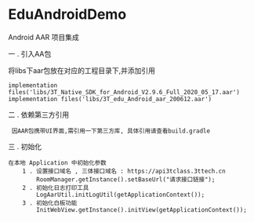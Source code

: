# EduAndroidDemo
Android AAR 项目集成

一 . 引入AA包

   将libs下aar包放在对应的工程目录下,并添加引用

    implementation files('libs/3T_Native_SDK_for_Android_V2.9.6_Full_2020_05_17.aar')
    implementation files('libs/3T_edu_Android_aar_200612.aar')

二 . 依赖第三方引用

     因AAR包携带UI界面,需引用一下第三方库, 具体引用请查看build.gradle

三 . 初始化

    在本地 Application 中初始化参数
    	1 . 设置接口域名 , 三体接口域名 : https://api3tclass.3ttech.cn
    		RoomManager.getInstance().setBaseUrl("请求接口链接");
    	2 . 初始化日志打印工具
            LogAarUtil.initLogUtil(getApplicationContext());
    	3 . 初始化白板功能
            InitWebView.getInstance().initView(getApplicationContext());